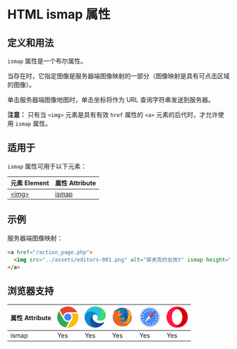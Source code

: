 HTML ismap 属性
===

## 定义和用法

`ismap` 属性是一个布尔属性。

当存在时，它指定图像是服务器端图像映射的一部分（图像映射是具有可点击区域的图像）。

单击服务器端图像地图时，单击坐标将作为 URL 查询字符串发送到服务器。

**注意：** 只有当 `<img>` 元素是具有有效 `href` 属性的 `<a>` 元素的后代时，才允许使用 `ismap` 属性。

## 适用于

`ismap` 属性可用于以下元素：

| 元素 Element | 属性 Attribute |
| ----- | ----- |
| [\<img>](../tags/img.md) | [ismap](../tags/img_ismap.md) |

## 示例

服务器端图像映射：

```html idoc:preview:iframe
<a href="/action_page.php">
  <img src="../assets/editors-001.png" alt="穿夹克的女孩t" ismap height="300">
</a>
```
<!--rehype:style=min-height: 300px;-->

## 浏览器支持

| 属性 Attribute | ![chrome][1] | ![edge][2] | ![firefox][3] | ![safari][4] | ![opera][5] |
| ------- | --- | --- | --- | --- | --- |
| ismap     | Yes | Yes | Yes | Yes | Yes |

[1]: ../assets/chrome.svg
[2]: ../assets/edge.svg
[3]: ../assets/firefox.svg
[4]: ../assets/safari.svg
[5]: ../assets/opera.svg